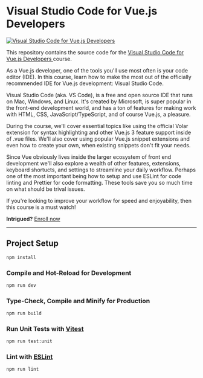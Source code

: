 # Visual Studio Code for Vue.js Developers

[![Visual Studio Code for Vue.js Developers](https://vueschool.io/media/4512854650c7f5739ce7a5a55a0737b5/visual-studio-code-for-vuejs-developers-full.png)](https://vueschool.io/courses/visual-studio-code-for-vue-js-developers)

This repository contains the source code for the [Visual Studio Code for Vue.js Developers ](https://vueschool.io/courses/visual-studio-code-for-vue-js-developers) course.

As a Vue.js developer, one of the tools you'll use most often is your code editor (IDE). In this course, learn how to make the most out of the officially recommended IDE for Vue.js development: Visual Studio Code.

Visual Studio Code (aka. VS Code), is a free and open source IDE that runs on Mac, Windows, and Linux. It's created by Microsoft, is super popular in the front-end development world, and has a ton of features for making work with HTML, CSS, JavaScript/TypeScript, and of course Vue.js, a pleasure.

During the course, we'll cover essential topics like using the official Volar extension for syntax highlighting and other Vue.js 3 feature support inside of .vue files. We'll also cover using popular Vue.js snippet extensions and even how to create your own, when existing snippets don't fit your needs.

Since Vue obviously lives inside the larger ecosystem of front end development we'll also explore a wealth of other features, extensions, keyboard shortucts, and settings to streamline your daily workflow. Perhaps one of the most important being how to setup and use ESLint for code linting and Prettier for code formatting. These tools save you so much time on what should be trival issues.

If you're looking to improve your workflow for speed and enjoyability, then this course is a must watch!

**Intrigued?**
[Enroll now](https://vueschool.io/courses/visual-studio-code-for-vue-js-developers)

---

## Project Setup

```sh
npm install
```

### Compile and Hot-Reload for Development

```sh
npm run dev
```

### Type-Check, Compile and Minify for Production

```sh
npm run build
```

### Run Unit Tests with [Vitest](https://vitest.dev/)

```sh
npm run test:unit
```

### Lint with [ESLint](https://eslint.org/)

```sh
npm run lint
```
